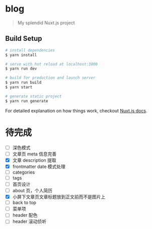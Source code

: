# blog

> My splendid Nuxt.js project

## Build Setup

``` bash
# install dependencies
$ yarn install

# serve with hot reload at localhost:3000
$ yarn run dev

# build for production and launch server
$ yarn run build
$ yarn start

# generate static project
$ yarn run generate
```

For detailed explanation on how things work, checkout [Nuxt.js docs](https://nuxtjs.org).

# 待完成

- [ ] 深色模式
- [ ] 文章页 meta 信息完善
- [x] 文章 description 提取
- [x] frontmatter date 模式处理
- [ ] categories
- [ ] tags
- [ ] 首页设计
- [ ] about 页，个人简历
- [x] 小屏下文章页文章标题放到正文前而不是图片上
- [ ] back to top
- [ ] 菜单项
- [ ] header 配色
- [ ] header 滚动侦听
